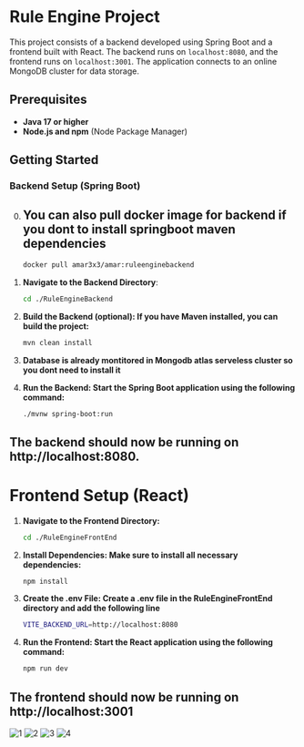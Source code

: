 # Rule Engine Project

This project consists of a backend developed using Spring Boot and a frontend built with React. The backend runs on `localhost:8080`, and the frontend runs on `localhost:3001`. The application connects to an online MongoDB cluster for data storage.

## Prerequisites

- **Java 17 or higher**
- **Node.js and npm** (Node Package Manager)

## Getting Started

### Backend Setup (Spring Boot)
0. ## You can also pull docker image for backend if you dont to install springboot maven dependencies
   ```bash
   docker pull amar3x3/amar:ruleenginebackend

2. **Navigate to the Backend Directory**:
   ```bash
   cd ./RuleEngineBackend

3. **Build the Backend (optional): If you have Maven installed, you can build the project:**
   ```bash
   mvn clean install
4. **Database is already montitored in Mongodb atlas serveless cluster so you dont need to install it**

5. **Run the Backend: Start the Spring Boot application using the following command:**
   ```bash
   ./mvnw spring-boot:run

## The backend should now be running on http://localhost:8080.



# Frontend Setup (React)
1. **Navigate to the Frontend Directory:**
   ```bash
   cd ./RuleEngineFrontEnd

2. **Install Dependencies: Make sure to install all necessary dependencies:**
   ```bash
   npm install

3. **Create the .env File: Create a .env file in the RuleEngineFrontEnd directory and add the following line**
   ```bash
   VITE_BACKEND_URL=http://localhost:8080

4. **Run the Frontend: Start the React application using the following command:**
   ```bash
   npm run dev

## The frontend should now be running on http://localhost:3001



![1](./assets/1.png)
![2](./assets/2.png)
![3](./assets/3.png)
![4](./assets/4.png)